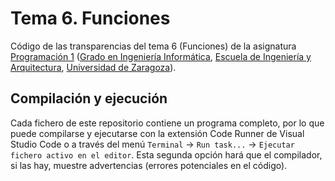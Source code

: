 # Tema 6. Funciones

Código de las transparencias del tema 6 (Funciones) de la asignatura [Programación 1](https://github.com/prog1-eina) ([Grado en Ingeniería Informática](https://webdiis.unizar.es/~silarri/coordinadorGrado/), [Escuela de Ingeniería y Arquitectura](https://eina.unizar.es/), [Universidad de Zaragoza](https://www.unizar.es/)).

## Compilación y ejecución

Cada fichero de este repositorio contiene un programa completo, por lo que puede compilarse y ejecutarse con la extensión Code Runner de Visual Studio Code o a través del menú ``Terminal`` &rarr; ``Run task...`` &rarr; ``Ejecutar fichero activo en el editor``. Esta segunda opción hará que el compilador, si las hay, muestre advertencias (errores potenciales en el código).

